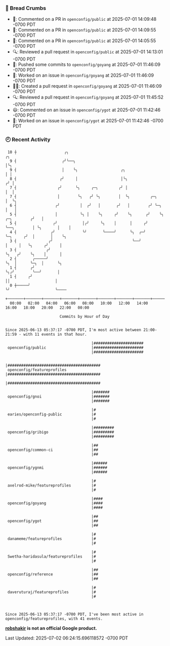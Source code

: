 ### 🍞 Bread Crumbs

 * 💬: Commented on a PR in  `openconfig/public` at 2025-07-01 14:09:48 -0700 PDT
 * 💬: Commented on a PR in  `openconfig/public` at 2025-07-01 14:09:55 -0700 PDT
 * 💬: Commented on a PR in  `openconfig/public` at 2025-07-01 14:05:55 -0700 PDT
 * 🔍: Reviewed a pull request in  `openconfig/public` at 2025-07-01 14:13:01 -0700 PDT
 * 🚢: Pushed some commits to `openconfig/goyang` at 2025-07-01 11:46:09 -0700 PDT
 * 👀: Worked on an issue in `openconfig/goyang` at 2025-07-01 11:46:09 -0700 PDT
 * ✍🏼: Created a pull request in `openconfig/goyang` at 2025-07-01 11:46:09 -0700 PDT
 * 🔍: Reviewed a pull request in  `openconfig/goyang` at 2025-07-01 11:45:52 -0700 PDT
 * 😃: Commented on an issue in `openconfig/ygot` at 2025-07-01 11:42:46 -0700 PDT
 * 👀: Worked on an issue in `openconfig/ygot` at 2025-07-01 11:42:46 -0700 PDT

### 🕘 Recent Activity
```
 10 ┼                     ╭╮                                                                  ╭╮
  9 ┤                    ╭╯╰──╮                                                               │╰╮
  9 ┤                    │    ╰╮                   ╭╮                                         │ │
  8 ┤                   ╭╯     │                   │╰╮                                       ╭╯ │
  7 ┤                  ╭╯      ╰╮     ╭─╮         ╭╯ │                                       │  │
  7 ┤                  │        ╰╮   ╭╯ ╰╮        │  ╰╮         ╭─╮                          │  ╰╮
  6 ┤                 ╭╯         │  ╭╯   │       ╭╯   │        ╭╯ ╰─╮                        │   │
  5 ┤                 │          ╰╮ │    ╰╮     ╭╯    ╰╮      ╭╯    ╰╮           ╭─╮        ╭╯   │
  5 ┤                ╭╯           │╭╯     ╰╮    │      │     ╭╯      ╰──╮        │ ╰╮       │    │
  4 ┤               ╭╯            ╰╯       ╰────╯      ╰╮  ╭─╯          ╰─╮     ╭╯  │       │    ╰╮
  3 ┤              ╭╯                                   ╰──╯              │     │   ╰╮     ╭╯     │
  3 ┤             ╭╯                                                      ╰╮   ╭╯    ╰╮    │      │
  2 ┤       ╭─────╯                                                        ╰╮  │      ╰─╮  │      ╰╮
  1 ┤      ╭╯                                                               ╰╮╭╯        ╰──╯       │
  1 ┤     ╭╯                                                                 ││                    │
  0 ┼─────╯                                                                  ╰╯                    ╰────
    +───────+───────+───────+───────+───────+───────+───────+───────+───────+───────+───────+───────+────
  00:00   02:00   04:00   06:00   08:00   10:00   12:00   14:00   16:00   18:00   20:00   22:00   00:00   

						Commits by Hour of Day


Since 2025-06-13 05:37:17 -0700 PDT, I'm most active between 21:00-21:59 - with 11 events in that hour.

```



```
                                      |######################
 openconfig/public                    |######################
                                      |######################

                                      |#########################################
 openconfig/featureprofiles           |#########################################
                                      |#########################################

                                      |#######
 openconfig/gnoi                      |#######
                                      |#######

                                      |#
 earies/openconfig-public             |#
                                      |#

                                      |#########
 openconfig/gribigo                   |#########
                                      |#########

                                      |##
 openconfig/common-ci                 |##
                                      |##

                                      |######
 openconfig/ygnmi                     |######
                                      |######

                                      |#
 axelrod-mike/featureprofiles         |#
                                      |#

                                      |####
 openconfig/goyang                    |####
                                      |####

                                      |##
 openconfig/ygot                      |##
                                      |##

                                      |#
 danameme/featureprofiles             |#
                                      |#

                                      |#
 Swetha-haridasula/featureprofiles    |#
                                      |#

                                      |##
 openconfig/reference                 |##
                                      |##

                                      |#
 daveruturaj/featureprofiles          |#
                                      |#



Since 2025-06-13 05:37:17 -0700 PDT, I've been most active in openconfig/featureprofiles, with 41 events.

```
**[robshakir](mailto:robjs@google.com) is not an official Google product.**  


Last Updated: 2025-07-02 06:24:15.696118572 -0700 PDT
